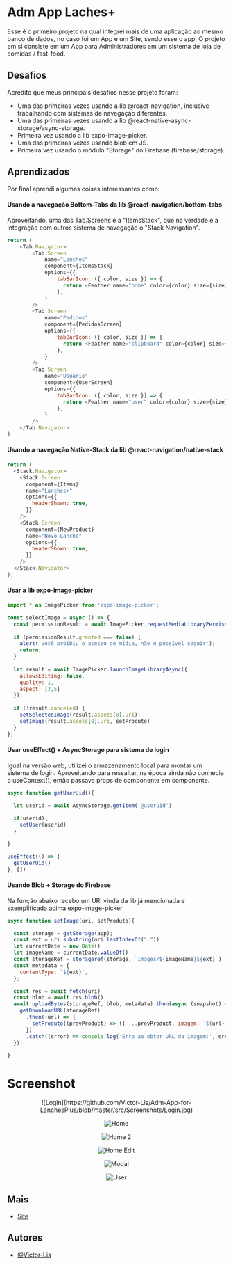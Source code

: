 
# Adm App Laches+

Esse é o primeiro projeto na qual integrei mais de uma aplicação ao mesmo banco de dados, no caso foi um App e um Site, sendo esse o app. O projeto em si consiste em um App para Administradores em um sistema de loja de comidas / fast-food.



## Desafios

Acredito que meus principais desafios nesse projeto foram:
- Uma das primeiras vezes usando a lib @react-navigation, inclusive trabalhando com sistemas de navegação diferentes.
- Uma das primeiras vezes usando a lib @react-native-async-storage/async-storage.
- Primeira vez usando a lib expo-image-picker.
- Uma das primeiras vezes usando blob em JS.
- Primeira vez usando o módulo "Storage" do Firebase (firebase/storage).

## Aprendizados

Por final aprendi algumas coisas interessantes como: 


#### Usando a navegação Bottom-Tabs da lib @react-navigation/bottom-tabs
Aproveitando, uma das Tab.Screens é a "ItemsStack", que na verdade é a integração com outros sistema de navegação o "Stack Navigation".
```javascript
return (
    <Tab.Navigator>
        <Tab.Screen
            name="Lanches"
            component={ItemsStack}
            options={{
                tabBarIcon: ({ color, size }) => {
                  return <Feather name="home" color={color} size={size} />
                },
            }
        />
        <Tab.Screen
            name="Pedidos"
            component={PedidosScreen}
            options={{
                tabBarIcon: ({ color, size }) => {
                  return <Feather name="clipboard" color={color} size={size} />
                },
            }
        />
        <Tab.Screen
            name="Usuário"
            component={UserScreen}
            options={{
                tabBarIcon: ({ color, size }) => {
                  return <Feather name="user" color={color} size={size} />
                },
            }
        />
    </Tab.Navigator>
)
```

#### Usando a navegação Native-Stack da lib @react-navigation/native-stack
```javascript
return (
  <Stack.Navigator>
    <Stack.Screen
      component={Items}
      name="Lanches+"
      options={{
        headerShown: true,
      }}
    />
    <Stack.Screen
      component={NewProduct}
      name="Novo Lanche"
      options={{
        headerShown: true,
      }}
    />
  </Stack.Navigator>
);
```

#### Usar a lib expo-image-picker
```javascript
import * as ImagePicker from 'expo-image-picker';

const selectImage = async () => {
  const permissionResult = await ImagePicker.requestMediaLibraryPermissionsAsync();
      
  if (permissionResult.granted === false) {
    alert('Você proibiu o acesso de mídia, não é possível seguir');
    return;
  }
      
  let result = await ImagePicker.launchImageLibraryAsync({
    allowsEditing: false,
    quality: 1,
    aspect: [3,5]
  });
      
  if (!result.canceled) {
    setSelectedImage(result.assets[0].uri);
    setImage(result.assets[0].uri, setProduto)
  }
};
```

#### Usar useEffect() + AsyncStorage para sistema de login
Igual na versão web, utilizei o armazenamento local para montar um sistema de login. Aproveitando para ressaltar, na época ainda não conhecia o useContext(), então passava props de componente em componente.

```javascript
async function getUserUid(){

  let userid = await AsyncStorage.getItem('@useruid')
    
  if(userid){
    setUser(userid)
  }

}

useEffect(() => {
  getUserUid()
}, [])
```


#### Usando Blob + Storage do Firebase
Na função abaixo recebo um URI vinda da lib já mencionada e exemplificada acima expo-image-picker 

```javascript
async function setImage(uri, setProduto){

  const storage = getStorage(app);
  const ext = uri.substring(uri.lastIndexOf("."))
  let currentDate = new Date()
  let imageName = currentDate.valueOf()
  const storageRef = storageref(storage, `images/${imageName}${ext}`)
  const metadata = {
    contentType: `${ext}`,
  };

  const res = await fetch(uri)
  const blob = await res.blob()
  await uploadBytes(storageRef, blob, metadata).then(async (snapshot) => {
    getDownloadURL(storageRef)
      .then((url) => {
        setProduto((prevProduct) => ({ ...prevProduct, imagem: `${url}` }))
      })
      .catch((error) => console.log('Erro ao obter URL da imagem:', error));
  });

}
```

# Screenshot

<center>
![Login](https://github.com/Victor-Lis/Adm-App-for-LanchesPlus/blob/master/src/Screenshots/Login.jpg)

![Home](https://github.com/Victor-Lis/Adm-App-for-LanchesPlus/blob/master/src/Screenshots/Home.jpg)

![Home 2](https://github.com/Victor-Lis/Adm-App-for-LanchesPlus/blob/master/src/Screenshots/Home%202.jpg)

![Home Edit](https://github.com/Victor-Lis/Adm-App-for-LanchesPlus/blob/master/src/Screenshots/Home%20Edit.jpg)

![Modal](https://github.com/Victor-Lis/Adm-App-for-LanchesPlus/blob/master/src/Screenshots/Modal.jpg)

![User](https://github.com/Victor-Lis/Adm-App-for-LanchesPlus/blob/master/src/Screenshots/User.jpg)
</center>

## Mais

 - [Site](https://github.com/Victor-Lis/React-LanchesPlus)


## Autores

- [@Victor-Lis](https://github.com/Victor-Lis)

